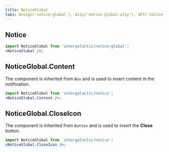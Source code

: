 ```yaml
---
title: NoticeGlobal
tabs: Design('notice-global'), A11y('notice-global-a11y'), API('notice-global-api'), Example('notice-global-code'), Changelog('notice-global-changelog')
---
```


## Notice

```jsx
import NoticeGlobal from 'intergalactic/notice-global';
<NoticeGlobal />;
```

<TypesView type="NoticeGlobalProps" :types={...types} />

## NoticeGlobal.Content

The component is inherited from `Box` and is used to insert content in the notification.

```jsx
import NoticeGlobal from 'intergalactic/notice';
<NoticeGlobal.Content />;
```

## NoticeGlobal.CloseIcon

The component is inherited from `Button` and is used to insert the **Close** button.

```jsx
import NoticeGlobal from 'intergalactic/notice';
<NoticeGlobal.CloseIcon />;
```

<script setup>import { data as types } from '@types.data.ts';</script>